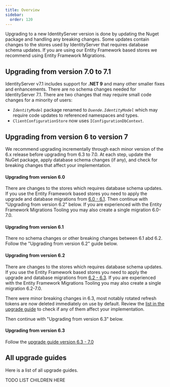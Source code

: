 ```yaml
---
title: Overview
sidebar:
  order: 120
---
```



Upgrading to a new IdentityServer version is done by updating the Nuget package and handling any breaking
changes. Some updates contain changes to the stores used by IdentityServer that requires database
schema updates. If you are using our Entity Framework based stores we recommend using Entity Framework
Migrations.

## Upgrading from version 7.0 to 7.1
IdentityServer v7.1 includes support for **.NET 9** and many other smaller fixes and
enhancements. There are no schema changes needed for IdentityServer 7.1. There are two changes that may require small code changes for a minority of users:
- *`IdentityModel`* package renamed to *`Duende.IdentityModel`* which may require code updates to referenced namespaces and types.
- `ClientConfigurationStore` now uses `IConfigurationDbContext`.

## Upgrading from version 6 to version 7
We recommend upgrading incrementally through each minor version of the 6.x release before upgrading from
6.3 to 7.0. At each step, update the NuGet package, apply database schema changes (if any), and check for
breaking changes that affect your implementation.

#### Upgrading from version 6.0
There are changes to the stores which requires database schema updates. If you use the Entity Framework
based stores you need to apply the upgrade and database migrations from [6.0 - 6.1](v6.0_to_v6.1). Then
continue with "Upgrading from version 6.2" below. If you are experienced with the Entity Framework
Migrations Tooling you may also create a single migration 6.0-7.0.

#### Upgrading from version 6.1
There no schema changes or other breaking changes between 6.1 abd 6.2. Follow the "Upgrading from
version 6.2" guide below.

#### Upgrading from version 6.2
There are changes to the stores which requires database schema updates. If you use the Entity Framework
based stores you need to apply the upgrade and database migrations from [6.2 - 6.3](v6.2_to_v6.3). If you
are experienced with the Entity Framework Migrations Tooling you may also create a single migration
6.2-7.0.

There were minor breaking changes in 6.3, most notably rotated refresh tokens are now deleted immediately
on use by default. Review the [list in the upgrade guide](v6.2_to_v6.3#step-4-breaking-changes) to check
if any of them affect your implementation.

Then continue with "Upgrading from version 6.3" below.

#### Upgrading from version 6.3
Follow the [upgrade guide version 6.3 - 7.0](v6.3_to_v7.0)

## All upgrade guides
Here is a list of all upgrade guides.

TODO LIST CHILDREN HERE
